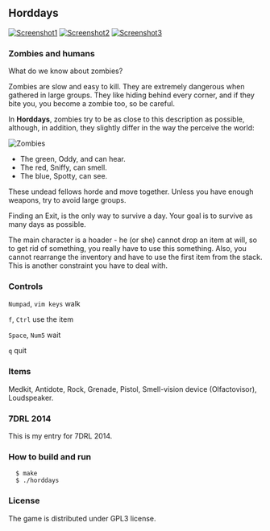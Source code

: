 
## Horddays

[![Screenshot1](http://i.imgur.com/4EIh4FCs.png)](http://i.imgur.com/4EIh4FC.png) 
[![Screenshot2](http://i.imgur.com/d0N8GNqs.png)](http://i.imgur.com/d0N8GNq.png) 
[![Screenshot3](http://i.imgur.com/l8xoAVls.png)](http://i.imgur.com/l8xoAVl.png) 

### Zombies and humans
What do we know about zombies?

Zombies are slow and easy to kill. They are extremely dangerous when gathered in large groups.
They like hiding behind every corner, and if they bite you, you become a zombie too, so be careful.

In **Horddays**, zombies try to be as close to this description as possible, although, in addition,
they slightly differ in the way the perceive the world:

![Zombies](http://i.imgur.com/ZU7DVd5.png)
- The green, Oddy, and can hear.
- The red, Sniffy, can smell.
- The blue, Spotty, can see.

These undead fellows horde and move together. Unless you have enough weapons, try to avoid large groups.

Finding an Exit, is the only way to survive a day. 
Your goal is to survive as many days as possible. 

The main character is a hoader - he (or she) cannot drop an item at will, so to get rid of something,
you really have to use this something. Also, you cannot rearrange the inventory and have to use 
the first item from the stack. This is another constraint you have to deal with.

### Controls
`Numpad`, `vim keys`  walk

`f`, `Ctrl`  use the item   

`Space`, `Num5`  wait   

`q` quit   

### Items
Medkit, Antidote, Rock, Grenade, Pistol, Smell-vision device (Olfactovisor), Loudspeaker.

### 7DRL 2014
This is my entry for 7DRL 2014.

### How to build and run

      $ make
      $ ./horddays

### License
The game is distributed under GPL3 license. 
